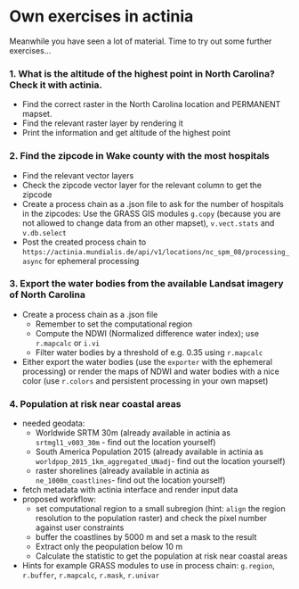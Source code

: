 # Own exercises in actinia

<!--
(duration: up to 2h)
-->

Meanwhile you have seen a lot of material. Time to try out some further exercises...

### 1. What is the altitude of the highest point in North Carolina? Check it with actinia.

  * Find the correct raster in the North Carolina location and PERMANENT mapset.
  * Find the relevant raster layer by rendering it
  * Print the information and get altitude of the highest point

### 2. Find the zipcode in Wake county with the most hospitals

  * Find the relevant vector layers
  * Check the zipcode vector layer for the relevant column to get the zipcode
  * Create a process chain as a .json file to ask for the number of hospitals in the zipcodes: Use the GRASS GIS modules `g.copy` (because you are not allowed to change data from an other mapset), `v.vect.stats` and `v.db.select`
  * Post the created process chain to `https://actinia.mundialis.de/api/v1/locations/nc_spm_08/processing_async` for ephemeral processing

### 3. Export the water bodies from the available Landsat imagery of North Carolina

  * Create a process chain as a .json file
    * Remember to set the computational region
    * Compute the NDWI (Normalized difference water index); use `r.mapcalc` or `i.vi`
    * Filter water bodies by a threshold of e.g. 0.35 using `r.mapcalc`
  * Either export the water bodies (use the `exporter` with the ephemeral processing) or render the maps of NDWI and water bodies with a nice color (use `r.colors` and persistent processing in your own mapset)

### 4. Population at risk near coastal areas

* needed geodata:
    * Worldwide SRTM 30m (already available in actinia as `srtmgl1_v003_30m` - find out the location yourself)
    * South America Population 2015 (already available in actinia as `worldpop_2015_1km_aggregated_UNadj`- find out the location yourself)
    * raster shorelines (already available in actinia as `ne_1000m_coastlines`- find out the location yourself)
* fetch metadata with actinia interface and render input data
* proposed workflow:
    * set computational region to a small subregion (hint: `align` the region resolution to the population raster) and check the pixel number against user constraints
    * buffer the coastlines by 5000 m and set a mask to the result
    * Extract only the peopulation below 10 m
    * Calculate the statistic to get the population at risk near coastal areas
* Hints for example GRASS modules to use in process chain: `g.region`, `r.buffer`, `r.mapcalc`, `r.mask`, `r.univar`

<!-- ### EXERCISE: "Property risks from trees"

(draft idea only, submit your suggestion to trainer how to solve this task)

* define your region of interest
* needed geodata:
    * building footprints
        * download from OSM (via [https://overpass-turbo.eu/](https://overpass-turbo.eu/) | Wizard > building > ok > Export > Geojson)
        * these data are now on your machine and not on the actinia server
        * use "ace importer" or cURL to upload
    * select Sentinel-2 scene
* proposed workflow:
    * actinia "ace" importer for building footprint upload
    * `v.buffer` of 10m and 30m around footprints
    * select S2 scene, compute NDVI with `i.vi`
    * filter NDVI threshold > 0.6 (map algebra) to get the tree pixels - more exiting would be a ML approach (with previously prepared training data ;-)) (`r.learn.ml` offers RF and SVM)
    * on binary tree map (which corresponds to risk exposure)
    * count number of tree pixels in 5x5 moving window (`r.neighbors` with method "count")
    * compute property risk statistics using buffers and tree count map and upload to buffered building map (`v.rast.stats`, method=maximum)
    * export of results through REST resources -->
